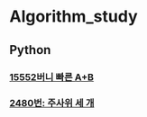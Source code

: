 # Algorithm_study


## Python

### [15552버니 빠른 A+B](https://www.acmicpc.net/problem/15552)
### [2480번: 주사위 세 개](https://www.acmicpc.net/problem/2480)
